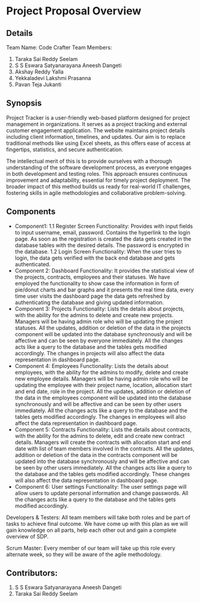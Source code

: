 # Project Proposal Overview

## Details
Team Name: Code Crafter
Team Members:
1. Taraka Sai Reddy Seelam
2. S S Eswara Satyanarayana Aneesh Dangeti
3. Akshay Reddy Yalla
4. Yekkaladevi Lakshmi Prasanna
5. Pavan Teja Jukanti


## Synopsis

Project Tracker is a user-friendly web-based platform designed for project management in organizations. It serves as a project tracking and external customer engagement application. The website maintains project details including client information, timelines, and updates. Our aim is to replace traditional methods like using Excel sheets, as this offers ease of access at fingertips, statistics, and secure authentication.

The intellectual merit of this is to provide ourselves with a thorough understanding of the software development process, as everyone engages in both development and testing roles. This approach ensures continuous improvement and adaptability, essential for timely project deployment. The broader impact of this method builds us ready for real-world IT challenges, fostering skills in agile methodologies and collaborative problem-solving.


## Components
* Component1: 
    1.1 Register Screen
        Functionality: Provides with input fields to input username, email, password. Contains the hyperlink to the login page. As soon as the registration is created the data gets created in the database tables with the desired details. The password is encrypted in the database.
    1.2 Login Screen
        Functionality: When the user tries to login, the data gets verified with the back end database and gets authenticated.
* Component 2: Dashboard
    Functionality: It provides the statistical view of the projects, contracts, employees and their statuses. We have employed the functionality to show case the information in form of pie/donut charts and bar graphs and it presents the real time data, every time user visits the dashboard page the data gets refreshed by authenticating the database and giving updated information.
* Component 3: Projects
    Functionality: Lists the details about projects, with the ability for the admins to delete and create new projects. Managers will be having admin role who will be updating the project statuses. All the updates, addition or deletion of the data in the projects component will be updated into the database synchronously and will be affective and can be seen by everyone immediately. All the changes acts like a query to the database and the tables gets modified accordingly. The changes in projects will also affect the data representation in dashboard page.
* Component 4: Employees
    Functionality: Lists the details about employees, with the ability for the admins to modify, delete and create new employee details. Managers will be having admin role who will be updating the employee with their project name, location, allocation start and end date, role in the project. All the updates, addition or deletion of the data in the employees component will be updated into the database synchronously and will be affective and can be seen by other users immediately. All the changes acts like a query to the database and the tables gets modified accordingly. The changes in employees will also affect the data representation in dashboard page.
* Component 5: Contracts
    Functionality: Lists the details about contracts, with the ability for the admins to delete, edit and create new contract details. Managers will create the contracts with allocation start and end date with list of team members involved in the contracts. All the updates, addition or deletion of the data in the contracts component will be updated into the database synchronously and will be affective and can be seen by other users immediately. All the changes acts like a query to the database and the tables gets modified accordingly. These changes will also affect the data representation in dashboard page.
* Component 6: User settings
    Functionality: The user settings page will allow users to update personal information and change passwords. All the changes acts like a query to the database and the tables gets modified accordingly.

Developers & Testers: All team members will take both roles and be part of tasks to achieve final outcome. We have come up with this plan as we will gain knowledge on all parts, help each other out and gain a complete overview of SDP.

Scrum Master: Every member of our team will take up this role every alternate week, so they will be aware of the agile methodology.

## Contributors:
1. S S Eswara Satyanarayana Aneesh Dangeti
2. Taraka Sai Reddy Seelam